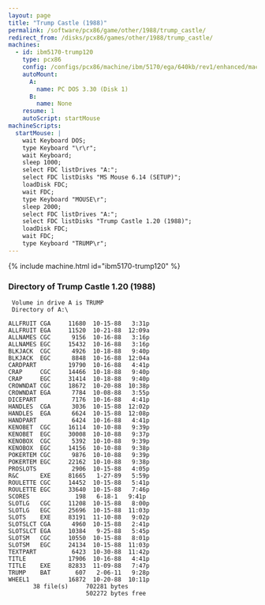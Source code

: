 ```yaml
---
layout: page
title: "Trump Castle (1988)"
permalink: /software/pcx86/game/other/1988/trump_castle/
redirect_from: /disks/pcx86/games/other/1988/trump_castle/
machines:
  - id: ibm5170-trump120
    type: pcx86
    config: /configs/pcx86/machine/ibm/5170/ega/640kb/rev1/enhanced/machine.xml
    autoMount:
      A:
        name: PC DOS 3.30 (Disk 1)
      B:
        name: None
    resume: 1
    autoScript: startMouse
machineScripts:
  startMouse: |
    wait Keyboard DOS;
    type Keyboard "\r\r";
    wait Keyboard;
    sleep 1000;
    select FDC listDrives "A:";
    select FDC listDisks "MS Mouse 6.14 (SETUP)";
    loadDisk FDC;
    wait FDC;
    type Keyboard "MOUSE\r";
    sleep 2000;
    select FDC listDrives "A:";
    select FDC listDisks "Trump Castle 1.20 (1988)";
    loadDisk FDC;
    wait FDC;
    type Keyboard "TRUMP\r";
---
```


{% include machine.html id="ibm5170-trump120" %}

### Directory of Trump Castle 1.20 (1988)

     Volume in drive A is TRUMP
     Directory of A:\

    ALLFRUIT CGA     11680  10-15-88   3:31p
    ALLFRUIT EGA     11520  10-21-88  12:09a
    ALLNAMES CGC      9156  10-16-88   3:16p
    ALLNAMES EGC     15432  10-16-88   3:16p
    BLKJACK  CGC      4926  10-18-88   9:40p
    BLKJACK  EGC      8848  10-16-88  12:04a
    CARDPART         19790  10-16-88   4:41p
    CRAP     CGC     14466  10-18-88   9:40p
    CRAP     EGC     31414  10-18-88   9:40p
    CROWNDAT CGC     18672  10-20-88  10:38p
    CROWNDAT EGA      7784  10-08-88   3:55p
    DICEPART          7176  10-16-88   4:41p
    HANDLES  CGA      3036  10-15-88  12:02p
    HANDLES  EGA      6624  10-15-88  12:08p
    HANDPART          6424  10-16-88   4:41p
    KENOBET  CGC     16114  10-10-88   9:39p
    KENOBET  EGC     30008  10-10-88   9:37p
    KENOBOX  CGC      5392  10-10-88   9:39p
    KENOBOX  EGC     14156  10-10-88   9:38p
    POKERTEM CGC      9876  10-10-88   9:39p
    POKERTEM EGC     22162  10-10-88   9:38p
    PROSLOTS          2906  10-15-88   4:05p
    R&C      EXE     81665   1-27-89   5:59p
    ROULETTE CGC     14452  10-15-88   5:41p
    ROULETTE EGC     33640  10-15-88   7:46p
    SCORES             198   6-18-1   9:41p
    SLOTLG   CGC     11208  10-15-88   8:00p
    SLOTLG   EGC     25696  10-15-88  11:03p
    SLOTS    EXE     83191  11-10-88   9:02p
    SLOTSLCT CGA      4960  10-15-88   2:41p
    SLOTSLCT EGA     10384   9-25-88   5:45p
    SLOTSM   CGC     10550  10-15-88   8:01p
    SLOTSM   EGC     24134  10-15-88  11:03p
    TEXTPART          6423  10-30-88  11:42p
    TITLE            17906  10-16-88   4:41p
    TITLE    EXE     82833  11-09-88   7:47p
    TRUMP    BAT       607   2-06-11   9:28p
    WHEEL1           16872  10-20-88  10:11p
           38 file(s)     702281 bytes
                          502272 bytes free
